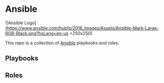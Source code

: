 # Ansible

![Ansible Logo](https://www.ansible.com/hubfs/2016_Images/Assets/Ansible-Mark-Large-RGB-Black.png?hsLang=en-us =250x250)

This repo is a collection of [Ansible](https://www.ansible.com/) playbooks and roles.

## Playbooks

## Roles
